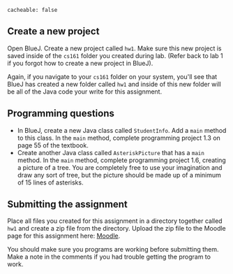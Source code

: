 ```
cacheable: false
```

## Create a new project

Open BlueJ. Create a new project called `hw1`. Make sure this new project is saved inside of the `cs161` folder you created during lab. (Refer back to lab 1 if you forgot how to create a new project in BlueJ).


Again, if you navigate to your `cs161` folder on your system, you'll see that BlueJ has created a new folder called `hw1` and inside of this new folder will be all of the Java code your write for this assignment.

## Programming questions

* In BlueJ, create a new Java class called `StudentInfo`. Add a `main` method to this class. In the `main` method, complete programming project 1.3 on page 55 of the textbook.
* Create another Java class called `AsteriskPicture` that has a `main` method. In the `main` method, complete programming project 1.6, creating a picture of a tree. You are completely free to use your imagination and draw any sort of tree, but the picture should be made up of a minimum of 15 lines of asterisks.


## Submitting the assignment

Place all files you created for this assignment in a directory together called `hw1` and create a zip file from the directory. Upload the zip file to the Moodle page for this assignment here: [Moodle](https://moodle.pugetsound.edu/moodle/mod/assign/view.php?id=407281).

You should make sure you programs are working before submitting them.
Make a note in the comments if you had trouble getting the program to work.
